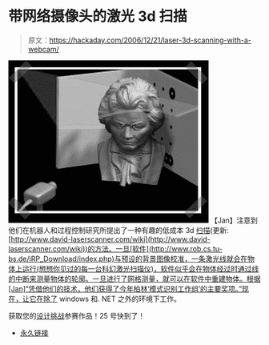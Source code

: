 # 带网络摄像头的激光 3d 扫描

> 原文：<https://hackaday.com/2006/12/21/laser-3d-scanning-with-a-webcam/>

![](img/d401f3ad96f9c5cb5de7ef5c543c9d22.png)
【Jan】注意到他们在机器人和过程控制研究所提出了一种有趣的低成本 3d [扫描](http://www.cs.tu-bs.de/rob/david.html)(更新:[http://www.david-laserscanner.com/wiki](http://www.david-laserscanner.com/wiki))的方法。一旦[软件](http://www.rob.cs.tu-bs.de/iRP_Download/index.php)与预设的背景图像校准，一条激光线就会在物体上运行(想想你见过的每一台科幻激光扫描仪)，软件似乎会在物体经过时通过线的中断来测量物体的轮廓。一旦进行了网格测量，就可以在软件中重建物体。根据[Jan]“凭借他们的技术，他们获得了今年柏林‘模式识别工作组’的主要奖项。”现在，让它在除了 windows 和. NET 之外的环境下工作。

获取您的[设计挑战](http://hackaday.com/category/contests/)参赛作品！25 号快到了！

*   [永久链接](http://www.cs.tu-bs.de/rob/david.html)